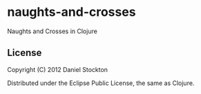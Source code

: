 # naughts-and-crosses

Naughts and Crosses in Clojure

## License

Copyright (C) 2012 Daniel Stockton

Distributed under the Eclipse Public License, the same as Clojure.
